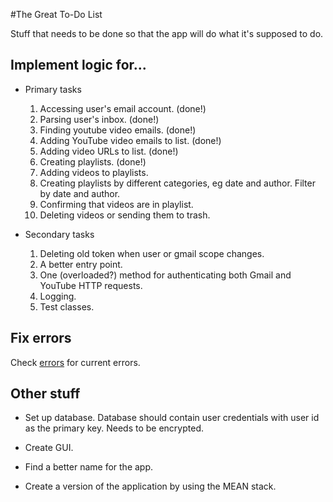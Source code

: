 #The Great To-Do List

Stuff that needs to be done so that the app will do what it's supposed to do.

## Implement logic for...

+ Primary tasks
    1. Accessing user's email account. (done!)
    2. Parsing user's inbox. (done!)
    3. Finding youtube video emails. (done!)
    4. Adding YouTube video emails to list. (done!)
    5. Adding video URLs to list. (done!)
    6. Creating playlists. (done!)
    7. Adding videos to playlists.
    8. Creating playlists by different categories, eg date and author. Filter by date and author.
    9. Confirming that videos are in playlist.
    10. Deleting videos or sending them to trash.

+ Secondary tasks
    1. Deleting old token when user or gmail scope changes.
    2. A better entry point.
    3. One (overloaded?) method for authenticating both Gmail and YouTube HTTP requests.
    4. Logging.
    5. Test classes.

## Fix errors

Check [errors](https://github.com/jmcart9/YouTubeProgram/blob/master/errors.md) for current errors.

## Other stuff

* Set up database. Database should contain user credentials with user id as the primary key. Needs to be encrypted.

* Create GUI.

* Find a better name for the app.

* Create a version of the application by using the MEAN stack.